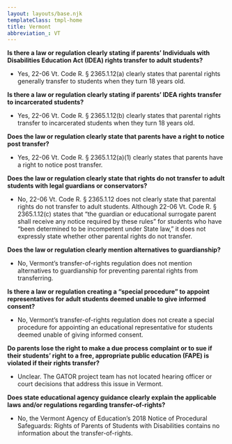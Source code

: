 ```yaml
---
layout: layouts/base.njk
templateClass: tmpl-home
title: Vermont
abbreviation_: VT
---
```


**Is there a law or regulation clearly stating if parents’ Individuals with Disabilities Education Act (IDEA) rights transfer to adult students?**

- Yes, 22-06 Vt. Code R. § 2365.1.12(a) clearly states that parental rights generally transfer to students when they turn 18 years old.

**Is there a law or regulation clearly stating if parents’ IDEA rights transfer to incarcerated students?**

- Yes, 22-06 Vt. Code R. § 2365.1.12(b) clearly states that parental rights transfer to incarcerated students when they turn 18 years old.

**Does the law or regulation clearly state that parents have a right to notice post transfer?**

- Yes, 22-06 Vt. Code R. § 2365.1.12(a)(1) clearly states that parents have a right to notice post transfer.

**Does the law or regulation clearly state that rights do not transfer to adult students with legal guardians or conservators?**

- No, 22-06 Vt. Code R. § 2365.1.12 does not clearly state that parental rights do not transfer to adult students. Although 22-06 Vt. Code R. § 2365.1.12(c) states that “the guardian or educational surrogate parent shall receive any notice required by these rules” for students who have “been determined to be incompetent under State law,” it does not expressly state whether other parental rights do not transfer.

**Does the law or regulation clearly mention alternatives to guardianship?**

- No, Vermont’s transfer-of-rights regulation does not mention alternatives to guardianship for preventing parental rights from transferring.

**Is there a law or regulation creating a “special procedure” to appoint representatives for adult students deemed unable to give informed consent?**

- No, Vermont’s transfer-of-rights regulation does not create a special procedure for appointing an educational representative for students deemed unable of giving informed consent.

**Do parents lose the right to make a due process complaint or to sue if their students’ right to a free, appropriate public education (FAPE) is violated if their rights transfer?**

- Unclear. The GATOR project team has not located hearing officer or court decisions that address this issue in Vermont.

**Does state educational agency guidance clearly explain the applicable laws and/or regulations regarding transfer-of-rights?**

- No, the Vermont Agency of Education’s 2018 Notice of Procedural Safeguards: Rights of Parents of Students with Disabilities contains no information about the transfer-of-rights.
